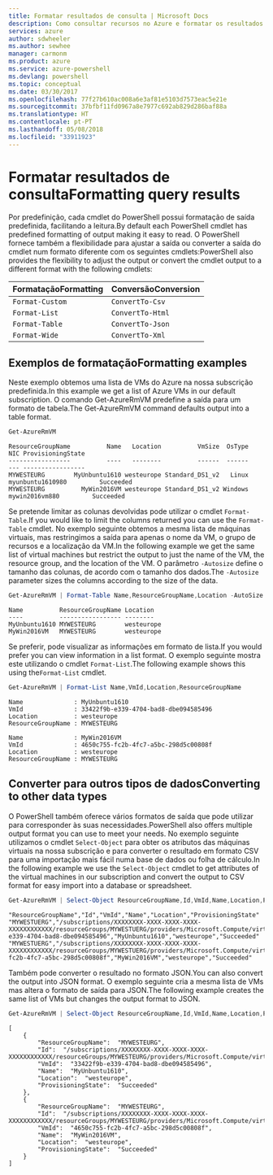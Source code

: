 ```yaml
---
title: Formatar resultados de consulta | Microsoft Docs
description: Como consultar recursos no Azure e formatar os resultados.
services: azure
author: sdwheeler
ms.author: sewhee
manager: carmonm
ms.product: azure
ms.service: azure-powershell
ms.devlang: powershell
ms.topic: conceptual
ms.date: 03/30/2017
ms.openlocfilehash: 77f27b610ac008a6e3af81e5103d7573eac5e21e
ms.sourcegitcommit: 37bfbf11fd0967a8e7977c692ab829d286baf88a
ms.translationtype: HT
ms.contentlocale: pt-PT
ms.lasthandoff: 05/08/2018
ms.locfileid: "33911923"
---
```

# <a name="formatting-query-results"></a><span data-ttu-id="c1fb2-103">Formatar resultados de consulta</span><span class="sxs-lookup"><span data-stu-id="c1fb2-103">Formatting query results</span></span>

<span data-ttu-id="c1fb2-104">Por predefinição, cada cmdlet do PowerShell possui formatação de saída predefinida, facilitando a leitura.</span><span class="sxs-lookup"><span data-stu-id="c1fb2-104">By default each PowerShell cmdlet has predefined formatting of output making it easy to read.</span></span>  <span data-ttu-id="c1fb2-105">O PowerShell fornece também a flexibilidade para ajustar a saída ou converter a saída do cmdlet num formato diferente com os seguintes cmdlets:</span><span class="sxs-lookup"><span data-stu-id="c1fb2-105">PowerShell also provides the flexibility to adjust the output or convert the cmdlet output to a different format with the following cmdlets:</span></span>

| <span data-ttu-id="c1fb2-106">Formatação</span><span class="sxs-lookup"><span data-stu-id="c1fb2-106">Formatting</span></span>      | <span data-ttu-id="c1fb2-107">Conversão</span><span class="sxs-lookup"><span data-stu-id="c1fb2-107">Conversion</span></span>       |
|-----------------|------------------|
| `Format-Custom` | `ConvertTo-Csv`  |
| `Format-List`   | `ConvertTo-Html` |
| `Format-Table`  | `ConvertTo-Json` |
| `Format-Wide`   | `ConvertTo-Xml`  |

## <a name="formatting-examples"></a><span data-ttu-id="c1fb2-108">Exemplos de formatação</span><span class="sxs-lookup"><span data-stu-id="c1fb2-108">Formatting examples</span></span>

<span data-ttu-id="c1fb2-109">Neste exemplo obtemos uma lista de VMs do Azure na nossa subscrição predefinida.</span><span class="sxs-lookup"><span data-stu-id="c1fb2-109">In this example we get a list of Azure VMs in our default subscription.</span></span>  <span data-ttu-id="c1fb2-110">O comando Get-AzureRmVM predefine a saída para um formato de tabela.</span><span class="sxs-lookup"><span data-stu-id="c1fb2-110">The Get-AzureRmVM command defaults output into a table format.</span></span>

```powershell
Get-AzureRmVM
```

```
ResourceGroupName          Name   Location          VmSize  OsType              NIC ProvisioningState
-----------------          ----   --------          ------  ------              --- -----------------
MYWESTEURG        MyUnbuntu1610 westeurope Standard_DS1_v2   Linux myunbuntu1610980         Succeeded
MYWESTEURG          MyWin2016VM westeurope Standard_DS1_v2 Windows   mywin2016vm880         Succeeded
```

<span data-ttu-id="c1fb2-111">Se pretende limitar as colunas devolvidas pode utilizar o cmdlet `Format-Table`.</span><span class="sxs-lookup"><span data-stu-id="c1fb2-111">If you would like to limit the columns returned you can use the `Format-Table` cmdlet.</span></span> <span data-ttu-id="c1fb2-112">No exemplo seguinte obtemos a mesma lista de máquinas virtuais, mas restringimos a saída para apenas o nome da VM, o grupo de recursos e a localização da VM.</span><span class="sxs-lookup"><span data-stu-id="c1fb2-112">In the following example we get the same list of virtual machines but restrict the output to just the name of the VM, the resource group, and the location of the VM.</span></span>  <span data-ttu-id="c1fb2-113">O parâmetro `-Autosize` define o tamanho das colunas, de acordo com o tamanho dos dados.</span><span class="sxs-lookup"><span data-stu-id="c1fb2-113">The `-Autosize` parameter sizes the columns according to the size of the data.</span></span>

```powershell
Get-AzureRmVM | Format-Table Name,ResourceGroupName,Location -AutoSize
```

```
Name          ResourceGroupName Location
----          ----------------- --------
MyUnbuntu1610 MYWESTEURG        westeurope
MyWin2016VM   MYWESTEURG        westeurope
```

<span data-ttu-id="c1fb2-114">Se preferir, pode visualizar as informações em formato de lista.</span><span class="sxs-lookup"><span data-stu-id="c1fb2-114">If you would prefer you can view information in a list format.</span></span> <span data-ttu-id="c1fb2-115">O exemplo seguinte mostra este utilizando o cmdlet `Format-List`.</span><span class="sxs-lookup"><span data-stu-id="c1fb2-115">The following example shows this using the`Format-List` cmdlet.</span></span>

```powershell
Get-AzureRmVM | Format-List Name,VmId,Location,ResourceGroupName
```

```
Name              : MyUnbuntu1610
VmId              : 33422f9b-e339-4704-bad8-dbe094585496
Location          : westeurope
ResourceGroupName : MYWESTEURG

Name              : MyWin2016VM
VmId              : 4650c755-fc2b-4fc7-a5bc-298d5c00808f
Location          : westeurope
ResourceGroupName : MYWESTEURG
```

## <a name="converting-to-other-data-types"></a><span data-ttu-id="c1fb2-116">Converter para outros tipos de dados</span><span class="sxs-lookup"><span data-stu-id="c1fb2-116">Converting to other data types</span></span>

<span data-ttu-id="c1fb2-117">O PowerShell também oferece vários formatos de saída que pode utilizar para corresponder às suas necessidades.</span><span class="sxs-lookup"><span data-stu-id="c1fb2-117">PowerShell also offers multiple output format you can use to meet your needs.</span></span>  <span data-ttu-id="c1fb2-118">No exemplo seguinte utilizamos o cmdlet `Select-Object` para obter os atributos das máquinas virtuais na nossa subscrição e para converter o resultado em formato CSV para uma importação mais fácil numa base de dados ou folha de cálculo.</span><span class="sxs-lookup"><span data-stu-id="c1fb2-118">In the following example we use the `Select-Object` cmdlet to get attributes of the virtual machines in our subscription and convert the output to CSV format for easy import into a database or spreadsheet.</span></span>

```powershell
Get-AzureRmVM | Select-Object ResourceGroupName,Id,VmId,Name,Location,ProvisioningState | ConvertTo-Csv -NoTypeInformation
```

```
"ResourceGroupName","Id","VmId","Name","Location","ProvisioningState"
"MYWESTUERG","/subscriptions/XXXXXXXX-XXXX-XXXX-XXXX-XXXXXXXXXXXX/resourceGroups/MYWESTUERG/providers/Microsoft.Compute/virtualMachines/MyUnbuntu1610","33422f9b-e339-4704-bad8-dbe094585496","MyUnbuntu1610","westeurope","Succeeded"
"MYWESTUERG","/subscriptions/XXXXXXXX-XXXX-XXXX-XXXX-XXXXXXXXXXXX/resourceGroups/MYWESTUERG/providers/Microsoft.Compute/virtualMachines/MyWin2016VM","4650c755-fc2b-4fc7-a5bc-298d5c00808f","MyWin2016VM","westeurope","Succeeded"
```

<span data-ttu-id="c1fb2-119">Também pode converter o resultado no formato JSON.</span><span class="sxs-lookup"><span data-stu-id="c1fb2-119">You can also convert the output into JSON format.</span></span>  <span data-ttu-id="c1fb2-120">O exemplo seguinte cria a mesma lista de VMs mas altera o formato de saída para JSON.</span><span class="sxs-lookup"><span data-stu-id="c1fb2-120">The following example creates the same list of VMs but changes the output format to JSON.</span></span>

```powershell
Get-AzureRmVM | Select-Object ResourceGroupName,Id,VmId,Name,Location,ProvisioningState | ConvertTo-Json
```

```
[
    {
        "ResourceGroupName":  "MYWESTEURG",
        "Id":  "/subscriptions/XXXXXXXX-XXXX-XXXX-XXXX-XXXXXXXXXXXX/resourceGroups/MYWESTEURG/providers/Microsoft.Compute/virtualMachines/MyUnbuntu1610",
        "VmId":  "33422f9b-e339-4704-bad8-dbe094585496",
        "Name":  "MyUnbuntu1610",
        "Location":  "westeurope",
        "ProvisioningState":  "Succeeded"
    },
    {
        "ResourceGroupName":  "MYWESTEURG",
        "Id":  "/subscriptions/XXXXXXXX-XXXX-XXXX-XXXX-XXXXXXXXXXXX/resourceGroups/MYWESTEURG/providers/Microsoft.Compute/virtualMachines/MyWin2016VM",
        "VmId":  "4650c755-fc2b-4fc7-a5bc-298d5c00808f",
        "Name":  "MyWin2016VM",
        "Location":  "westeurope",
        "ProvisioningState":  "Succeeded"
    }
]
```

